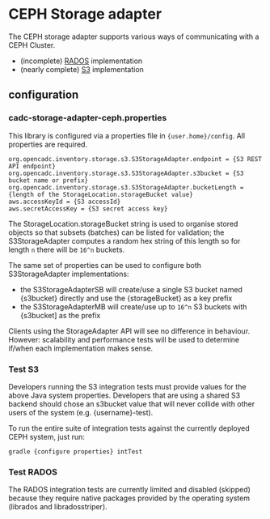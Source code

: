 # CEPH Storage adapter 

The CEPH storage adapter supports various ways of communicating with a CEPH Cluster. 

* (incomplete) [RADOS](https://docs.ceph.com/docs/master/rados/api/librados-intro/) implementation
* (nearly complete) [S3](https://docs.aws.amazon.com/sdk-for-java/v2/developer-guide/welcome.html) implementation

## configuration

### cadc-storage-adapter-ceph.properties

This library is configured via a properties file in `{user.home}/config`. All properties are required.
```
org.opencadc.inventory.storage.s3.S3StorageAdapter.endpoint = {S3 REST API endpoint}
org.opencadc.inventory.storage.s3.S3StorageAdapter.s3bucket = {S3 bucket name or prefix}
org.opencadc.inventory.storage.s3.S3StorageAdapter.bucketLength = {length of the StorageLocation.storageBucket value}
aws.accessKeyId = {S3 accessId}
aws.secretAccessKey = {S3 secret access key}
```
The StorageLocation.storageBucket string is used to organise stored objects so that subsets (batches) can be listed for validation; the S3StorageAdapter computes a random hex string of this length so for length `n` there will be `16^n` buckets.

The same set of properties can be used to configure both S3StorageAdapter implementations: 
* the S3StorageAdapterSB will create/use a single S3 bucket named {s3bucket} directly and use the {storageBucket} as a key prefix
* the S3StorageAdapterMB will create/use up to `16^n` S3 buckets with {s3bucket] as the prefix

Clients using the StorageAdapter API will see no difference in behaviour. However: scalability and performance tests 
will be used to determine if/when each implementation makes sense.

### Test S3 

Developers running the S3 integration tests must  provide values for the above Java system properties. Developers that are
using a shared S3 backend should chose an s3bucket value that will never collide with other users of the system (e.g. {username}-test). 

To run the entire suite of integration tests against the currently deployed CEPH system, just run:
```
gradle {configure properties} intTest
```

### Test RADOS
The RADOS integration tests are currently limited and disabled (skipped) because they require native packages provided by the operating system (librados and libradosstriper). 
